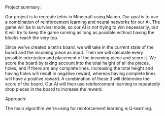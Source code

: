 Project summary:

Our project is to recreate tetris in Minecraft using Malmo. Our goal is to use a combination of reinforcement learning and neural networks for our AI. The game will be in survival mode, so our AI is not trying to win necessarily, but it will try to keep the game running as long as possible without having the blocks reach the very top. 

Since we've created a tetris board, we will take in the current state of the board and the incoming piece as input. Then we will calculate every possible orientation and placement of the incoming piece and score it. We score the board by taking account into the total height of all the pieces, holes, and if there are any complete lines. Increasing the total height and having holes will result in negative reward, whereas having complete lines will have a positive reward. A combination of these 3 will determine the score of the board. Our AI will then use reinforcement learning to repeatedly drop pieces in the board to increase the reward.

Approach:

The main algorithm we're using for reinforcement learning is Q-learning.  